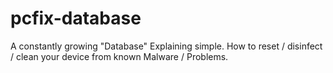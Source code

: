 # pcfix-database
A constantly growing "Database" Explaining simple. How to reset / disinfect / clean your device from known Malware / Problems.
